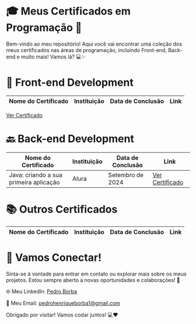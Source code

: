 # 🎓 Meus Certificados em Programação 🚀

Bem-vindo ao meu repositório! Aqui você vai encontrar uma coleção dos meus certificados nas áreas de programação, incluindo Front-end, Back-end e muito mais! Vamos lá? 💻✨

# 🌟 Front-end Development
| Nome do Certificado                        | Instituição                     | Data de Conclusão   | Link                                       |
|-----------------------------------|----------------------|-------------------|--------------------------------------------|
[Ver Certificado](https://cursos.alura.com.br/user/hiquez/course/logica-programacao-mergulhe-programacao-javascript/certificate)                                                                                                                       


# 🔙 Back-end Development
| Nome do Certificado                        | Instituição                     | Data de Conclusão   | Link                                       |
|-----------------------------------|----------------------|-------------------|--------------------------------------------|
| Java: criando a sua primeira aplicação    | Alura                | Setembro de 2024                | [Ver Certificado](https://cursos.alura.com.br/user/hiquez/course/java-criando-primeira-aplicacao/certificate)                                                                                                                           |


# 📚 Outros Certificados
| Nome do Certificado                        | Instituição                     | Data de Conclusão   | Link                                       |
|-----------------------------------|----------------------|-------------------|--------------------------------------------|


# 🚀 Vamos Conectar!
Sinta-se à vontade para entrar em contato ou explorar mais sobre os meus projetos. Estou sempre aberto a novas oportunidades e colaborações! 🤝

🌐 Meu LinkedIn: [Pedro Borba](https://www.linkedin.com/in/pedro-borba)

📧 Meu Email: pedrohenriqueborba1@gmail.com

Obrigado por visitar! Vamos codar juntos! 💻❤️
